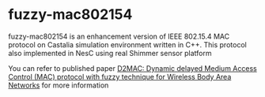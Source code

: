 # fuzzy-mac802154

fuzzy-mac802154 is an enhancement version of IEEE 802.15.4 MAC protocol on Castalia simulation environment written in C++. This protocol also implemented in NesC using real Shimmer sensor platform

You can refer to published paper [D2MAC: Dynamic delayed Medium Access Control (MAC) protocol with fuzzy technique for Wireless Body Area Networks](http://ieeexplore.ieee.org/abstract/document/6575472/) for more information

